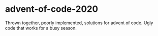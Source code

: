 # advent-of-code-2020
Thrown together, poorly implemented, solutions for advent of code. Ugly code that works for a busy season. 
